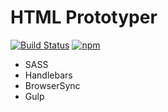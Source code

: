 # HTML Prototyper

[![Build Status](https://travis-ci.org/SimonDever/html-prototyper.svg?branch=master)](https://travis-ci.org/SimonDever/html-prototyper)
[![npm](https://img.shields.io/npm/v/html-prototyper.svg)]()

- SASS
- Handlebars
- BrowserSync
- Gulp
